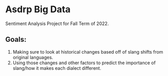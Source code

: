 # Asdrp Big Data

Sentiment Analysis Project for Fall Term of 2022.

## Goals: 

1. Making sure to look at historical changes based off of slang shifts from original languages.
2. Using those changes and other factors to predict the importance of slang/how it makes each dialect different.